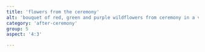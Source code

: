 ```yaml
---
title: 'flowers from the ceremony'
alt: 'bouquet of red, green and purple wildflowers from ceremony in a vase by Adirondack chairs on the cabin porch'
category: 'after-ceremony'
group: 5
aspect: '4:3'

---
```


